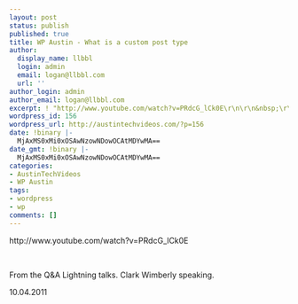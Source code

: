 ```yaml
---
layout: post
status: publish
published: true
title: WP Austin - What is a custom post type
author:
  display_name: llbbl
  login: admin
  email: logan@llbbl.com
  url: ''
author_login: admin
author_email: logan@llbbl.com
excerpt: ! "http://www.youtube.com/watch?v=PRdcG_lCk0E\r\n\r\n&nbsp;\r\n\r\n"
wordpress_id: 156
wordpress_url: http://austintechvideos.com/?p=156
date: !binary |-
  MjAxMS0xMi0xOSAwNzowNDowOCAtMDYwMA==
date_gmt: !binary |-
  MjAxMS0xMi0xOSAwNzowNDowOCAtMDYwMA==
categories:
- AustinTechVideos
- WP Austin
tags:
- wordpress
- wp
comments: []
---
```

<p>http://www.youtube.com/watch?v=PRdcG_lCk0E</p>
<p>&nbsp;</p>
<p><a id="more"></a><a id="more-156"></a></p>
<p>From the Q&amp;A Lightning talks. Clark Wimberly speaking.</p>
<p>10.04.2011</p>
